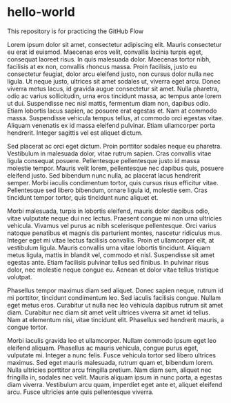 # hello-world
This repository is for practicing the GitHub Flow

Lorem ipsum dolor sit amet, consectetur adipiscing elit. Mauris consectetur eu erat id euismod. Maecenas eros velit, convallis lacinia turpis eget, consequat laoreet risus. In quis malesuada dolor. Maecenas tortor nibh, facilisis at ex non, convallis rhoncus massa. Proin facilisis, justo eu consectetur feugiat, dolor arcu eleifend justo, non cursus dolor nulla nec ligula. Ut neque justo, ultrices sit amet sodales ut, viverra eget arcu. Donec viverra metus lacus, id gravida augue consectetur sit amet. Nulla pharetra, odio ac varius sollicitudin, urna eros tincidunt massa, ac tempus ante lorem ut dui. Suspendisse nec nisl mattis, fermentum diam non, dapibus odio. Etiam lobortis lacus sapien, ac posuere erat egestas et. Nam at commodo massa. Suspendisse vehicula tempus tellus, at commodo orci egestas vitae. Aliquam venenatis ex id massa eleifend pulvinar. Etiam ullamcorper porta hendrerit. Integer sagittis vel est aliquet dictum.

Sed placerat ac orci eget dictum. Proin porttitor sodales neque eu pharetra. Vestibulum in malesuada dolor, vitae rutrum sapien. Cras convallis vitae ligula consequat posuere. Pellentesque pellentesque justo id massa molestie tempor. Mauris velit lorem, pellentesque nec dapibus quis, posuere eleifend justo. Sed bibendum nunc nulla, ac placerat lacus hendrerit semper. Morbi iaculis condimentum tortor, quis cursus risus efficitur vitae. Pellentesque sed libero bibendum, ornare ligula id, molestie sem. Cras tincidunt tempor tortor, quis tincidunt nunc aliquet et.

Morbi malesuada, turpis in lobortis eleifend, mauris dolor dapibus odio, vitae vulputate neque dui nec lectus. Praesent congue mi non urna ultricies vehicula. Vivamus vel purus ac nibh scelerisque pellentesque. Orci varius natoque penatibus et magnis dis parturient montes, nascetur ridiculus mus. Integer eget mi vitae lectus facilisis convallis. Proin et ullamcorper elit, at vestibulum ligula. Mauris convallis urna vitae lobortis tincidunt. Aliquam metus ligula, mattis in blandit vel, commodo et nisl. Suspendisse sit amet egestas ante. Etiam facilisis pulvinar tellus sed finibus. In pulvinar risus dolor, nec molestie neque congue eu. Aenean et dolor vitae tellus tristique volutpat.

Phasellus tempor maximus diam sed aliquet. Donec sapien neque, rutrum id mi porttitor, tincidunt condimentum leo. Sed iaculis facilisis congue. Nullam eget metus eros. Curabitur ut nulla nec leo vehicula dapibus rutrum sit amet diam. Curabitur nec diam sit amet velit ultrices viverra sit amet id tellus. Nam at elementum nisi, vitae tincidunt elit. Phasellus sed hendrerit mauris, a congue tortor.

Morbi iaculis gravida leo et ullamcorper. Nullam commodo ipsum eget leo eleifend aliquam. Phasellus ac mauris vehicula, congue purus eget, vulputate mi. Integer a nunc felis. Fusce vehicula tortor sed libero ultrices maximus. Sed eget mauris malesuada, rutrum quam et, bibendum lorem. Nulla ultricies porttitor arcu fringilla pretium. Nam diam sem, aliquet nec fringilla in, sodales nec velit. Mauris aliquam ipsum in nunc porta, a egestas diam viverra. Vestibulum arcu quam, imperdiet eget ante et, aliquet eleifend arcu. Fusce ultricies ante quis pellentesque viverra.
